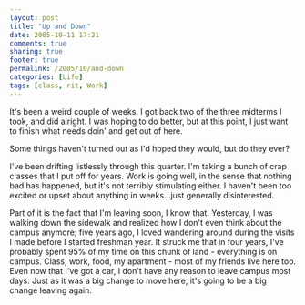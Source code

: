 ```yaml
---
layout: post
title: "Up and Down"
date: 2005-10-11 17:21
comments: true
sharing: true
footer: true
permalink: /2005/10/and-down
categories: [Life]
tags: [class, rit, Work]
---
```

It's been a weird couple of weeks.  I got back two of the three midterms I took, and did alright.  I was hoping to do better, but at this point, I just want to finish what needs doin' and get out of here.

Some things haven't turned out as I'd hoped they would, but do they ever?

I've been drifting listlessly through this quarter.  I'm taking a bunch of crap classes that I put off for years.  Work is going well, in the sense that nothing bad has happened, but it's not terribly stimulating either.  I haven't been too excited or upset about anything in weeks...just generally disinterested.

Part of it is the fact that I'm leaving soon, I know that.  Yesterday, I was walking down the sidewalk and realized how I don't even think about the campus anymore; five years ago, I loved wandering around during the visits I made before I started freshman year.  It struck me that in four years, I've probably spent 95% of my time on this chunk of land - everything is on campus.  Class, work, food, my apartment - most of my friends live here too.  Even now that I've got a car, I don't have any reason to leave campus most days.  Just as it was a big change to move here, it's going to be a big change leaving again.
